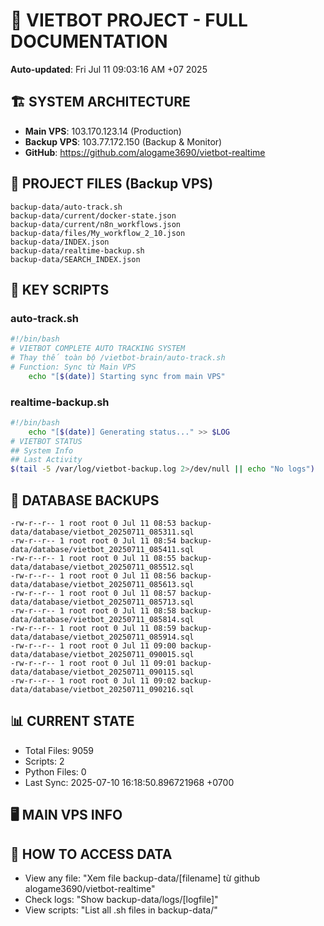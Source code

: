 # 🤖 VIETBOT PROJECT - FULL DOCUMENTATION
**Auto-updated**: Fri Jul 11 09:03:16 AM +07 2025

## 🏗️ SYSTEM ARCHITECTURE
- **Main VPS**: 103.170.123.14 (Production)
- **Backup VPS**: 103.77.172.150 (Backup & Monitor)
- **GitHub**: https://github.com/alogame3690/vietbot-realtime

## 📁 PROJECT FILES (Backup VPS)
```
backup-data/auto-track.sh
backup-data/current/docker-state.json
backup-data/current/n8n_workflows.json
backup-data/files/My_workflow_2_10.json
backup-data/INDEX.json
backup-data/realtime-backup.sh
backup-data/SEARCH_INDEX.json
```

## 🔧 KEY SCRIPTS
### auto-track.sh
```bash
#!/bin/bash
# VIETBOT COMPLETE AUTO TRACKING SYSTEM
# Thay thế toàn bộ /vietbot-brain/auto-track.sh
# Function: Sync từ Main VPS
    echo "[$(date)] Starting sync from main VPS"
```
### realtime-backup.sh
```bash
#!/bin/bash
    echo "[$(date)] Generating status..." >> $LOG
# VIETBOT STATUS
## System Info
## Last Activity
$(tail -5 /var/log/vietbot-backup.log 2>/dev/null || echo "No logs")
```

## 💾 DATABASE BACKUPS
```
-rw-r--r-- 1 root root 0 Jul 11 08:53 backup-data/database/vietbot_20250711_085311.sql
-rw-r--r-- 1 root root 0 Jul 11 08:54 backup-data/database/vietbot_20250711_085411.sql
-rw-r--r-- 1 root root 0 Jul 11 08:55 backup-data/database/vietbot_20250711_085512.sql
-rw-r--r-- 1 root root 0 Jul 11 08:56 backup-data/database/vietbot_20250711_085613.sql
-rw-r--r-- 1 root root 0 Jul 11 08:57 backup-data/database/vietbot_20250711_085713.sql
-rw-r--r-- 1 root root 0 Jul 11 08:58 backup-data/database/vietbot_20250711_085814.sql
-rw-r--r-- 1 root root 0 Jul 11 08:59 backup-data/database/vietbot_20250711_085914.sql
-rw-r--r-- 1 root root 0 Jul 11 09:00 backup-data/database/vietbot_20250711_090015.sql
-rw-r--r-- 1 root root 0 Jul 11 09:01 backup-data/database/vietbot_20250711_090115.sql
-rw-r--r-- 1 root root 0 Jul 11 09:02 backup-data/database/vietbot_20250711_090216.sql
```

## 📊 CURRENT STATE
- Total Files: 9059
- Scripts: 2
- Python Files: 0
- Last Sync: 2025-07-10 16:18:50.896721968 +0700

## 🖥️ MAIN VPS INFO


## 🚨 HOW TO ACCESS DATA
- View any file: "Xem file backup-data/[filename] từ github alogame3690/vietbot-realtime"
- Check logs: "Show backup-data/logs/[logfile]"
- View scripts: "List all .sh files in backup-data/"
